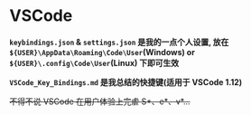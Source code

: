 # VSCode

**`keybindings.json` & `settings.json` 是我的一点个人设置, 放在 `${USER}\AppData\Roaming\Code\User`(Windows) or `${USER}\.config\Code\User`(Linux) 下即可生效**  

**`VSCode_Key_Bindings.md` 是我总结的快捷键(适用于 VSCode 1.12)**

~~不得不说 VSCode 在用户体验上完虐 S\*、e\*、v\*...~~
